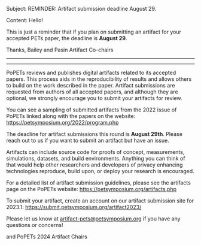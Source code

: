 Subject: REMINDER: Artifact submission deadline August 29.

Content:
Hello!

This is just a reminder that if you plan on submitting an artifact for your accepted PETs paper, the deadline is **August 29**. 

Thanks, 
Bailey and Pasin
Artifact Co-chairs

---------------------------------------------------------------------
---------------------------------------------------------------------
PoPETs reviews and publishes digital artifacts related to its accepted
papers. This process aids in the reproducibility of results and allows
others to build on the work described in the paper. Artifact submissions
are requested from authors of all accepted papers, and although they are
optional, we strongly encourage you to submit your artifacts for review.

You can see a sampling of submitted artifacts from the 2022 issue of
PoPETs linked along with the papers on the website:
https://petsymposium.org/2022/program.php

The deadline for artifact submissions this round is **August 29th**. Please reach out to us if you want to submit an artifact but have an issue.

Artifacts can include source code for
proofs of concept, measurements, simulations, datasets, and build
environments. Anything you can think of that would help other
researchers and developers of privacy enhancing technologies reproduce,
build upon, or deploy your research is encouraged.

For a detailed list of artifact submission guidelines, please see the
artifacts page on the PoPETs website: https://petsymposium.org/artifacts.php

To submit your artifact, create an account on our artifact submission
site for 2023.1: https://submit.petsymposium.org/artifact2023/

Please let us know at <artifact-pets@petsymposium.org>  if you have any
questions or concerns!

<name1> and <name2>
PoPETs 2024 Artifact Chairs